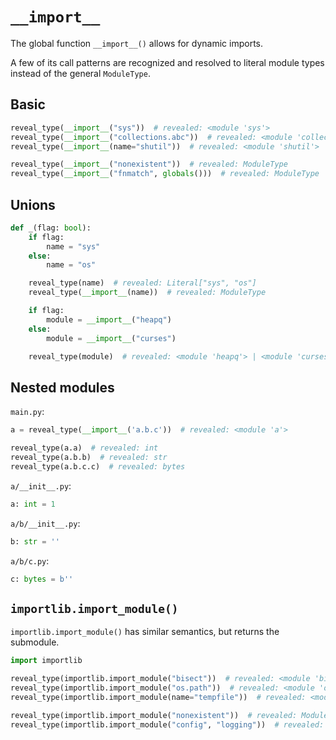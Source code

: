 # `__import__`

The global function `__import__()` allows for dynamic imports.

A few of its call patterns are recognized and resolved to literal module types instead of the
general `ModuleType`.

## Basic

```py
reveal_type(__import__("sys"))  # revealed: <module 'sys'>
reveal_type(__import__("collections.abc"))  # revealed: <module 'collections'>
reveal_type(__import__(name="shutil"))  # revealed: <module 'shutil'>

reveal_type(__import__("nonexistent"))  # revealed: ModuleType
reveal_type(__import__("fnmatch", globals()))  # revealed: ModuleType
```

## Unions

```py
def _(flag: bool):
    if flag:
        name = "sys"
    else:
        name = "os"

    reveal_type(name)  # revealed: Literal["sys", "os"]
    reveal_type(__import__(name))  # revealed: ModuleType

    if flag:
        module = __import__("heapq")
    else:
        module = __import__("curses")

    reveal_type(module)  # revealed: <module 'heapq'> | <module 'curses'>
```

## Nested modules

`main.py`:

```py
a = reveal_type(__import__('a.b.c'))  # revealed: <module 'a'>

reveal_type(a.a)  # revealed: int
reveal_type(a.b.b)  # revealed: str
reveal_type(a.b.c.c)  # revealed: bytes
```

`a/__init__.py`:

```py
a: int = 1
```

`a/b/__init__.py`:

```py
b: str = ''
```

`a/b/c.py`:

```py
c: bytes = b''
```

## `importlib.import_module()`

`importlib.import_module()` has similar semantics, but returns the submodule.

```py
import importlib

reveal_type(importlib.import_module("bisect"))  # revealed: <module 'bisect'>
reveal_type(importlib.import_module("os.path"))  # revealed: <module 'os.path'>
reveal_type(importlib.import_module(name="tempfile"))  # revealed: <module 'tempfile'>

reveal_type(importlib.import_module("nonexistent"))  # revealed: ModuleType
reveal_type(importlib.import_module("config", "logging"))  # revealed: ModuleType
```
